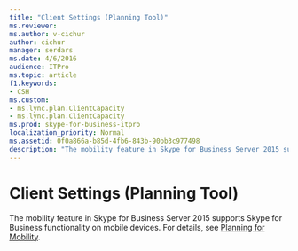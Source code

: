 ```yaml
---
title: "Client Settings (Planning Tool)"
ms.reviewer: 
ms.author: v-cichur
author: cichur
manager: serdars
ms.date: 4/6/2016
audience: ITPro
ms.topic: article
f1.keywords:
- CSH
ms.custom:
- ms.lync.plan.ClientCapacity
- ms.lync.plan.ClientCapacity
ms.prod: skype-for-business-itpro
localization_priority: Normal
ms.assetid: 0f0a866a-b85d-4fb6-843b-90bb3c977498
description: "The mobility feature in Skype for Business Server 2015 supports Skype for Business functionality on mobile devices. For details, see Planning for Mobility."
---
```


# Client Settings (Planning Tool)

The mobility feature in Skype for Business Server 2015 supports Skype for Business functionality on mobile devices. For details, see [Planning for Mobility](https://technet.microsoft.com/library/12000359-09b5-48f0-986d-fab3a1487f9c.aspx).


